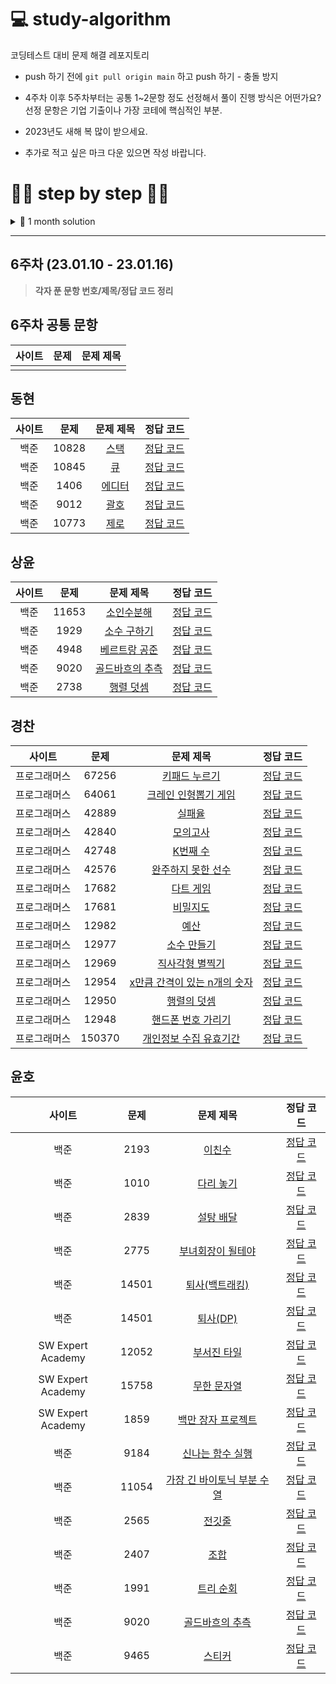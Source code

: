 # 💻 study-algorithm
코딩테스트 대비 문제 해결 레포지토리

+ push 하기 전에 `git pull origin main` 하고 push 하기 - 충돌 방지
+ 4주차 이후 5주차부터는 공통 1~2문항 정도 선정해서 풀이 진행 방식은 어떤가요? 선정 문항은 기업 기출이나 가장 코테에 핵심적인 부분.
+ 2023년도 새해 복 많이 받으세요.

+ 추가로 적고 싶은 마크 다운 있으면 작성 바랍니다.


# 🏃‍♂️ step by step 👨‍💻
<details>
<summary>📝 1 month solution </summary>

## 1주차 (22.12.06 - 22.12.12)
<details>
<summary>📝 1주차 푼 문항 번호/제목/정답 코드 정리 📝</summary>

## 동현
| 사이트 | 문제 | 문제 제목 | 정답 코드 |
| :--: | :--: | :--: | :--: |
| 백준 | 2309 | [일곱 난쟁이](https://www.acmicpc.net/problem/2309) | [정답 코드](https://github.com/DevSSFW/study-algorithm/blob/main/donghyun/src/baekjoon/basic/brute_force/%EC%9D%BC%EA%B3%B1_%EB%82%9C%EC%9F%81%EC%9D%B4.java) |
| 백준 | 3085 | [사탕 게임](https://www.acmicpc.net/problem/3085) | [정답 코드](https://github.com/DevSSFW/study-algorithm/blob/main/donghyun/src/baekjoon/basic/brute_force/%EC%82%AC%ED%83%95_%EA%B2%8C%EC%9E%84.java) |
| 백준 | 3460 | [이진수](https://www.acmicpc.net/problem/3460) | [정답 코드](https://github.com/DevSSFW/study-algorithm/blob/main/donghyun/src/baekjoon/basic/mathematics/%EC%9D%B4%EC%A7%84%EC%88%98.java) |
| 백준 | 10872 | [팩토리얼](https://www.acmicpc.net/problem/10872) | [정답 코드](https://github.com/DevSSFW/study-algorithm/blob/main/donghyun/src/baekjoon/basic/mathematics/%ED%8C%A9%ED%86%A0%EB%A6%AC%EC%96%BC.java) |
| 백준 | 2693 | [N번째 큰 수](https://www.acmicpc.net/problem/2693) | [정답 코드](https://github.com/DevSSFW/study-algorithm/blob/main/donghyun/src/baekjoon/basic/mathematics/N%EB%B2%88%EC%A7%B8_%ED%81%B0%EC%88%98.java) |

## 상윤
| 사이트 | 문제 | 문제 제목 | 정답 코드 |
| :--: | :--: | :--: | :--: |
| 백준 | 3052 | [나머지](https://www.acmicpc.net/problem/3052) | [정답 코드](https://github.com/DevSSFW/study-algorithm/blob/main/sangyoon/src/Baekjoon/B_3052.java) |
| 백준 | 1546 | [평균](https://www.acmicpc.net/problem/1546) | [정답 코드](https://github.com/DevSSFW/study-algorithm/blob/main/sangyoon/src/Baekjoon/B_1546.java) |
| 백준 | 8958 | [OX퀴즈](https://www.acmicpc.net/problem/8958) | [정답 코드](https://github.com/DevSSFW/study-algorithm/blob/main/sangyoon/src/Baekjoon/B_8958.java) |
| SWEA | 2071 | [평균값 구하기](https://swexpertacademy.com/main/code/problem/problemDetail.do?problemLevel=1&contestProbId=AV5QRnJqA5cDFAUq&categoryId=AV5QRnJqA5cDFAUq&categoryType=CODE&problemTitle=&orderBy=PASS_RATE&selectCodeLang=ALL&select-1=1&pageSize=30&pageIndex=1) | [정답 코드](https://github.com/DevSSFW/study-algorithm/blob/main/sangyoon/src/SWEA/S_2071.java) |
| 백준 | 4344 | [평균은 넘겠지](https://www.acmicpc.net/problem/4344) | [정답 코드](https://github.com/DevSSFW/study-algorithm/blob/main/sangyoon/src/Baekjoon/B_4344.java) |
| 백준 | 15596 | [정수 N개의 합](https://www.acmicpc.net/problem/15596) | [정답 코드](https://github.com/DevSSFW/study-algorithm/blob/main/sangyoon/src/Baekjoon/B_15596.java) |
| 백준 | 1065 | [한수](https://www.acmicpc.net/problem/1065) | [정답 코드](https://github.com/DevSSFW/study-algorithm/blob/main/sangyoon/src/Baekjoon/B_1065.java) |

## 경찬
| 사이트 | 문제 | 문제 제목 | 정답 코드 |
| :--: | :--: | :--: | :--: |
| 프로그래머스 | 140108 | [문자열 나누기](https://school.programmers.co.kr/learn/courses/30/lessons/140108) | [정답 코드](https://github.com/DevSSFW/study-algorithm/blob/main/gyungchan/src/programmers/%EB%AC%B8%EC%9E%90%EC%97%B4_%EB%82%98%EB%88%84%EA%B8%B0.java) |
| 프로그래머스 | 138477 | [명예의 전당(1)](https://school.programmers.co.kr/learn/courses/30/lessons/138477) | [정답 코드](https://github.com/DevSSFW/study-algorithm/blob/main/gyungchan/src/programmers/%EB%AA%85%EC%98%88%EC%9D%98_%EC%A0%84%EB%8B%B9.java) |
| 프로그래머스 | 140108 | [가장 가까운 같은 글자](https://school.programmers.co.kr/learn/courses/30/lessons/142086) | [정답 코드](https://github.com/DevSSFW/study-algorithm/blob/main/gyungchan/src/programmers/%EA%B0%80%EC%9E%A5_%EA%B0%80%EA%B9%8C%EC%9A%B4_%EA%B0%99%EC%9D%80_%EA%B8%80%EC%9E%90.java) |
| 프로그래머스 | 138477 | [과일 장수](https://school.programmers.co.kr/learn/courses/30/lessons/135808) | [정답 코드](https://github.com/DevSSFW/study-algorithm/blob/main/gyungchan/src/programmers/%EA%B3%BC%EC%9D%BC_%EC%9E%A5%EC%88%98.java) |
| 프로그래머스 | 140108 | [푸드 파이트 대회](https://school.programmers.co.kr/learn/courses/30/lessons/134240) | [정답 코드](https://github.com/DevSSFW/study-algorithm/blob/main/gyungchan/src/programmers/%ED%91%B8%EB%93%9C_%ED%8C%8C%EC%9D%B4%ED%8A%B8_%EB%8C%80%ED%9A%8C.java) |

## 윤호
| 사이트 | 문제 | 문제 제목 | 정답 코드 |
| :--: | :--: | :--: | :--: |
| 백준 | 10773 | [제로](https://www.acmicpc.net/problem/10773) | [정답 코드](https://github.com/DevSSFW/study-algorithm/blob/main/yunho/C%23/%EC%8A%A4%ED%83%9D/B10773.cs) |
| 백준 | 11729 | [하노이 탑 이동 순서](https://www.acmicpc.net/problem/11729) | [정답 코드](https://github.com/DevSSFW/study-algorithm/blob/main/yunho/C%23/%EC%9E%AC%EA%B7%80/B11729.cs) |
| 백준 | 24479 | [알고리즘 수업 - 깊이 우선 탐색 1](https://www.acmicpc.net/problem/24479) | [정답 코드](https://github.com/DevSSFW/study-algorithm/blob/main/yunho/C%23/BFS%2C%20DFS/B24479.cs) |
| 백준 | 24444 | [알고리즘 수업 - 너비 우선 탐색 1](https://www.acmicpc.net/problem/24444) | [정답 코드](https://github.com/DevSSFW/study-algorithm/blob/main/yunho/C%23/BFS%2C%20DFS/B24444.cs) |
| 백준 | 1697 | [숨바꼭질](https://www.acmicpc.net/problem/1697) | [정답 코드](https://github.com/DevSSFW/study-algorithm/blob/main/yunho/C%23/BFS%2C%20DFS/B1697.cs) |
| 백준 | 7569 | [토마토](https://www.acmicpc.net/problem/7569) | [정답 코드](https://github.com/DevSSFW/study-algorithm/blob/main/yunho/C%23/BFS%2C%20DFS/B7569.cs) |
| 백준 | 15651 | [N과 M (3)](https://www.acmicpc.net/problem/15651) | [정답 코드](https://github.com/DevSSFW/study-algorithm/blob/main/yunho/C%23/%EB%B0%B1%ED%8A%B8%EB%9E%98%ED%82%B9/B15651.cs) |
| 백준 | 15650 | [N과 M (2)](https://www.acmicpc.net/problem/15650) | [정답 코드](https://github.com/DevSSFW/study-algorithm/blob/main/yunho/C%23/%EB%B0%B1%ED%8A%B8%EB%9E%98%ED%82%B9/B15650.cs) |
| 백준 | 15652 | [N과 M (4)](https://www.acmicpc.net/problem/15652) | [정답 코드](https://github.com/DevSSFW/study-algorithm/blob/main/yunho/C%23/%EB%B0%B1%ED%8A%B8%EB%9E%98%ED%82%B9/B15652.cs) |
</details>

## 2주차 (22.12.13 - 22.12.19)
<details>
<summary>📝 2주차 푼 문항 번호/제목/정답 코드 정리 📝</summary>

## 동현
| 사이트 | 문제 | 문제 제목 | 정답 코드 |
| :--: | :--: | :--: | :--: |
| 백준 | 4344 | [평균은 넘겠지](https://www.acmicpc.net/problem/4344) | [정답 코드](https://github.com/DevSSFW/study-algorithm/blob/main/donghyun/src/baekjoon/basic/mathematics/%ED%8F%89%EA%B7%A0%EC%9D%80_%EB%84%98%EA%B2%A0%EC%A7%80.java) |
| 백준 | 10871 | [X보다 작은 수](https://www.acmicpc.net/problem/10871) | [정답 코드](https://github.com/DevSSFW/study-algorithm/blob/main/donghyun/src/baekjoon/basic/mathematics/X%EB%B3%B4%EB%8B%A4_%EC%9E%91%EC%9D%80_%EC%88%98.java) |
| 백준 | 2562 | [최댓값](https://www.acmicpc.net/problem/2562) | [정답 코드](https://github.com/DevSSFW/study-algorithm/blob/main/donghyun/src/baekjoon/basic/mathematics/%EC%B5%9C%EB%8C%93%EA%B0%92.java) |
| 백준 | 2587 | [대표값2](https://www.acmicpc.net/problem/2587) | [정답 코드](https://github.com/DevSSFW/study-algorithm/blob/main/donghyun/src/baekjoon/basic/mathematics/%EB%8C%80%ED%91%9C%EA%B0%922.java) |
| 백준 | 1267 | [핸드폰 요금](https://www.acmicpc.net/problem/1267) | [정답 코드](https://github.com/DevSSFW/study-algorithm/blob/main/donghyun/src/baekjoon/basic/mathematics/%ED%95%B8%EB%93%9C%ED%8F%B0_%EC%9A%94%EA%B8%88.java) |

## 상윤
| 사이트 | 문제 | 문제 제목 | 정답 코드 |
| :--: | :--: | :--: | :--: |
| 백준 | 11654 | [아스키 코드](https://www.acmicpc.net/problem/11654) | [정답 코드](https://github.com/DevSSFW/study-algorithm/blob/main/sangyoon/src/Baekjoon/B_11654.java) |
| 백준 | 11720 | [숫자의 합](https://www.acmicpc.net/problem/11720) | [정답 코드](https://github.com/DevSSFW/study-algorithm/blob/main/sangyoon/src/Baekjoon/B_11720.java) |
| 백준 | 10809 | [알파벳 찾기](https://www.acmicpc.net/problem/10809) | [정답 코드](https://github.com/DevSSFW/study-algorithm/blob/main/sangyoon/src/Baekjoon/B_10809.java) |
| 백준 | 2675 | [문자열 반복](https://www.acmicpc.net/problem/2675) | [정답 코드](https://github.com/DevSSFW/study-algorithm/blob/main/sangyoon/src/Baekjoon/B_2675.java) |
| 백준 | 1157 | [단어 공부](https://www.acmicpc.net/problem/1157) | [정답 코드](https://github.com/DevSSFW/study-algorithm/blob/main/sangyoon/src/Baekjoon/B_1157.java) |

## 경찬
| 사이트 | 문제 | 문제 제목 | 정답 코드 |
| :--: | :--: | :--: | :--: |
| 프로그래머스 | 133502 | [햄버거 만들기](https://school.programmers.co.kr/learn/courses/30/lessons/133502) | [정답 코드](https://github.com/DevSSFW/study-algorithm/blob/main/gyungchan/src/programmers/%ED%96%84%EB%B2%84%EA%B1%B0_%EB%A7%8C%EB%93%A4%EA%B8%B0.java) |
| 프로그래머스 | 133499 | [옹알이(2)](https://school.programmers.co.kr/learn/courses/30/lessons/133499) | [정답 코드](https://github.com/DevSSFW/study-algorithm/blob/main/gyungchan/src/programmers/%EC%98%B9%EC%95%8C%EC%9D%B4.java) |
| 프로그래머스 | 132267 | [콜라 문제](https://school.programmers.co.kr/learn/courses/30/lessons/132267) | [정답 코드](https://github.com/DevSSFW/study-algorithm/blob/main/gyungchan/src/programmers/%EC%BD%9C%EB%9D%BC_%EB%AC%B8%EC%A0%9C.java) |
| 프로그래머스 | 131705 | [삼총사](https://school.programmers.co.kr/learn/courses/30/lessons/131705) | [정답 코드](https://github.com/DevSSFW/study-algorithm/blob/main/gyungchan/src/programmers/%EC%82%BC%EC%B4%9D%EC%82%AC.java) |
| 프로그래머스 | 131128 | [숫자 짝꿍](https://school.programmers.co.kr/learn/courses/30/lessons/131128) | [정답 코드](https://github.com/DevSSFW/study-algorithm/blob/main/gyungchan/src/programmers/%EC%88%AB%EC%9E%90_%EC%A7%9D%EA%BF%8D.java) |

## 윤호
| 사이트 | 문제 | 문제 제목 | 정답 코드 |
| :--: | :--: | :--: | :--: |
| 백준 | 9663 | [N-Queen](https://www.acmicpc.net/problem/9663) | [정답 코드](https://github.com/DevSSFW/study-algorithm/blob/main/yunho/C%23/%EB%B0%B1%ED%8A%B8%EB%9E%98%ED%82%B9/B9663.cs) |
| 백준 | 1504 | [특정한 최단 경로](https://www.acmicpc.net/problem/1504) | [정답 코드](https://github.com/DevSSFW/study-algorithm/blob/main/yunho/Java/%EC%B5%9C%EB%8B%A8%20%EA%B2%BD%EB%A1%9C/B1504Again.java) |
| 백준 | 2741 | [N 찍기](https://www.acmicpc.net/problem/2741) | [정답 코드](https://github.com/DevSSFW/study-algorithm/blob/main/yunho/C%23/%EB%B9%A0%EB%A5%B8%20%EC%9E%85%EC%B6%9C%EB%A0%A5/B2741.cs) |
| 백준 | 1520 | [내리막 길](https://www.acmicpc.net/problem/1520) | [정답 코드](https://github.com/DevSSFW/study-algorithm/blob/main/yunho/C%23/DP/B1520.cs) |
| 백준 | 12865 | [평범한 배낭](https://www.acmicpc.net/problem/12865) | [정답 코드](https://github.com/DevSSFW/study-algorithm/blob/main/yunho/C%23/DP/%EB%B0%B0%EB%82%AD%20%EB%AC%B8%EC%A0%9C(%EB%83%85%EC%83%89)/B12865.cs) |
</details>

## 3주차 (22.12.20 - 22.12.26)
<details>
<summary>📝 3주차 푼 문항 번호/제목/정답 코드 정리 📝</summary>

## 동현
| 사이트 | 문제 | 문제 제목 | 정답 코드 |
| :--: | :--: | :--: | :--: |
| 백준 | 2577 | [숫자의 개수](https://www.acmicpc.net/problem/2577) | [정답 코드](https://github.com/DevSSFW/study-algorithm/blob/main/donghyun/src/baekjoon/basic/array/%EC%88%AB%EC%9E%90%EC%9D%98_%EA%B0%9C%EC%88%98.java) |
| 백준 | 1475 | [방 번호](https://www.acmicpc.net/problem/1475) | [정답코드](https://github.com/DevSSFW/study-algorithm/blob/main/donghyun/src/baekjoon/basic/array/%EB%B0%A9_%EB%B2%88%ED%98%B8.java) |
| 백준 | 15596 | [정수 N개의 합](https://www.acmicpc.net/problem/15596) | [정답코드](https://github.com/DevSSFW/study-algorithm/blob/main/donghyun/src/baekjoon/basic/mathematics/%EC%A0%95%EC%88%98_N%EA%B0%9C%EC%9D%98_%ED%95%A9.java) |
| 백준 | 10818 | [최소, 최대](https://www.acmicpc.net/problem/10818) | [정답코드](https://github.com/DevSSFW/study-algorithm/blob/main/donghyun/src/baekjoon/basic/mathematics/%EC%B5%9C%EC%86%8C_%EC%B5%9C%EB%8C%80.java) |
| 백준 | 4673 | [셀프 넘버](https://www.acmicpc.net/problem/4673) | [정답코드](https://github.com/DevSSFW/study-algorithm/blob/main/donghyun/src/baekjoon/basic/array/%EC%85%80%ED%94%84_%EB%84%98%EB%B2%84.java) |
| | | []() | []() |

## 상윤
| 사이트 | 문제 | 문제 제목 | 정답 코드 |
| :--: | :--: | :--: | :--: |
| 백준 | 1152 | [단어의 개수](https://www.acmicpc.net/problem/1152) | [정답 코드](https://github.com/DevSSFW/study-algorithm/blob/main/sangyoon/src/Baekjoon/B_1152.java) |
| 백준 | 2908 | [상수](https://www.acmicpc.net/problem/2908) | [정답 코드](https://github.com/DevSSFW/study-algorithm/blob/main/sangyoon/src/Baekjoon/B_2908.java) |
| 백준 | 5622 | [다이얼](https://www.acmicpc.net/problem/5622) | [정답 코드](https://github.com/DevSSFW/study-algorithm/blob/main/sangyoon/src/Baekjoon/B_5622.java) |
| 백준 | 2941 | [크로아티아 알파벳](https://www.acmicpc.net/problem/2941) | [정답 코드](https://github.com/DevSSFW/study-algorithm/blob/main/sangyoon/src/Baekjoon/B_2941.java) |
| 백준 | 1316 | [그룹 단어 체커](https://www.acmicpc.net/problem/1316) | [정답 코드](https://github.com/DevSSFW/study-algorithm/blob/main/sangyoon/src/Baekjoon/B_1316.java) |
| | | []() | []() |

## 경찬
| 사이트 | 문제 | 문제 제목 | 정답 코드 |
| :--: | :--: | :--: | :--: |
| 프로그래머스 | 118666 | [성격 유형 검사하기](https://school.programmers.co.kr/learn/courses/30/lessons/118666) | [정답 코드](https://github.com/DevSSFW/study-algorithm/blob/main/gyungchan/src/programmers/%EC%84%B1%EA%B2%A9_%EC%9C%A0%ED%98%95_%EA%B2%80%EC%82%AC%ED%95%98%EA%B8%B0.java) |
| 프로그래머스 | 92334 | [신고 결과 받기](https://school.programmers.co.kr/learn/courses/30/lessons/92334) | [정답 코드](https://github.com/DevSSFW/study-algorithm/blob/main/gyungchan/src/programmers/%EC%8B%A0%EA%B3%A0_%EA%B2%B0%EA%B3%BC_%EB%B0%9B%EA%B8%B0.java) |
| 프로그래머스 | 87389 | [나머지가 1이 되는 수 찾기](https://school.programmers.co.kr/learn/courses/30/lessons/87389) | [정답 코드](https://github.com/DevSSFW/study-algorithm/blob/main/gyungchan/src/programmers/%EB%82%98%EB%A8%B8%EC%A7%80%EA%B0%80_1%EC%9D%B4_%EB%90%98%EB%8A%94_%EC%88%98_%EC%B0%BE%EA%B8%B0.java) |
| 프로그래머스 | 136798 | [기사단원의 무기](https://school.programmers.co.kr/learn/courses/30/lessons/136798) | [정답 코드](https://github.com/DevSSFW/study-algorithm/blob/main/gyungchan/src/programmers/%EA%B8%B0%EC%82%AC%EB%8B%A8%EC%9B%90%EC%9D%98_%EB%AC%B8%EC%A0%9C.java) |
| 프로그래머스 | 86491 | [최소직사각형](https://school.programmers.co.kr/learn/courses/30/lessons/86491) | [정답 코드](https://github.com/DevSSFW/study-algorithm/blob/main/gyungchan/src/programmers/%EC%B5%9C%EC%86%8C%EC%A7%81%EC%82%AC%EA%B0%81%ED%98%95.java) |
| | | []() | []() |

## 윤호
| 사이트 | 문제 | 문제 제목 | 정답 코드 |
| :--: | :--: | :--: | :--: |
| 백준 | 9084 | [동전](https://www.acmicpc.net/problem/9084) | [정답 코드](https://github.com/DevSSFW/study-algorithm/blob/main/yunho/C%23/DP/%EB%B0%B0%EB%82%AD%20%EB%AC%B8%EC%A0%9C(%EB%83%85%EC%83%89)/B9084.cs) |
| 백준 | 2629 | [양팔저울](https://www.acmicpc.net/problem/2629) | [정답 코드](https://github.com/DevSSFW/study-algorithm/blob/main/yunho/C%23/DP/%EB%B0%B0%EB%82%AD%20%EB%AC%B8%EC%A0%9C(%EB%83%85%EC%83%89)/B2629.cs) |
| 백준 | 17626 | [Four Squares](https://www.acmicpc.net/problem/17626) | [정답 코드](https://github.com/DevSSFW/study-algorithm/blob/main/yunho/C%23/DP/B17626.cs) |
| 백준 | 1535 | [안녕](https://www.acmicpc.net/problem/1535) | [정답 코드](https://github.com/DevSSFW/study-algorithm/blob/main/yunho/C%23/DP/%EB%B0%B0%EB%82%AD%20%EB%AC%B8%EC%A0%9C(%EB%83%85%EC%83%89)/B1535.cs) |
| 백준 | 14728 | [벼락치기](https://www.acmicpc.net/problem/14728) | [정답 코드](https://github.com/DevSSFW/study-algorithm/blob/main/yunho/C%23/DP/%EB%B0%B0%EB%82%AD%20%EB%AC%B8%EC%A0%9C(%EB%83%85%EC%83%89)/B14728.cs) |
| 백준 | 1106 | [호텔](https://www.acmicpc.net/problem/1106) | [정답 코드](https://github.com/DevSSFW/study-algorithm/blob/main/yunho/C%23/DP/%EB%B0%B0%EB%82%AD%20%EB%AC%B8%EC%A0%9C(%EB%83%85%EC%83%89)/B1106.cs) |
| 백준 | 2662 | [기업투자](https://www.acmicpc.net/problem/2662) | [정답 코드](https://github.com/DevSSFW/study-algorithm/blob/main/yunho/C%23/DP/%EB%B0%B0%EB%82%AD%20%EB%AC%B8%EC%A0%9C(%EB%83%85%EC%83%89)/B2662.cs) |
| | | []() | []() |
</details>

## 4주차 (22.12.27 - 23.01.02)
<details>
<summary>📝 4주차 푼 문항 번호/제목/정답 코드 정리 📝</summary>

## 동현
| 사이트 | 문제 | 문제 제목 | 정답 코드 |
| :--: | :--: | :--: | :--: |
| 백준 | 10808 | [알파벳 개수](https://www.acmicpc.net/problem/10808) | [정답 코드](https://github.com/DevSSFW/study-algorithm/blob/main/donghyun/src/baekjoon/basic/array/%EC%95%8C%ED%8C%8C%EB%B2%B3_%EA%B0%9C%EC%88%98.java) |
| 백준 | 10809 | [알파벳 찾기](https://www.acmicpc.net/problem/10809) | [정답 코드](https://github.com/DevSSFW/study-algorithm/blob/main/donghyun/src/baekjoon/basic/array/%EC%95%8C%ED%8C%8C%EB%B2%B3_%EC%B0%BE%EA%B8%B0.java) |
| 백준 | 2750 | [수 정렬하기](https://www.acmicpc.net/problem/2750) | [정답 코드](https://github.com/DevSSFW/study-algorithm/blob/main/donghyun/src/baekjoon/basic/sort/%EC%88%98_%EC%A0%95%EB%A0%AC%ED%95%98%EA%B8%B0.java) |
| 백준 | 2751 | [수 정렬하기2](https://www.acmicpc.net/problem/2751) | [정답 코드](https://github.com/DevSSFW/study-algorithm/blob/main/donghyun/src/baekjoon/basic/sort/%EC%88%98_%EC%A0%95%EB%A0%AC%ED%95%98%EA%B8%B02.java) |
| 백준 | 5598 | [카이사르 암호](https://www.acmicpc.net/problem/5598) | [정답 코드](https://github.com/DevSSFW/study-algorithm/blob/main/donghyun/src/baekjoon/basic/array/%EC%B9%B4%EC%9D%B4%EC%82%AC%EB%A5%B4_%EC%95%94%ED%98%B8.java) |
| 백준 | 10815 | [숫자 카드](https://www.acmicpc.net/problem/10815) | [정답 코드](https://github.com/DevSSFW/study-algorithm/blob/main/donghyun/src/baekjoon/basic/mathematics/%EC%88%AB%EC%9E%90_%EC%B9%B4%EB%93%9C.java) |

## 상윤
| 사이트 | 문제 | 문제 제목 | 정답 코드 |
| :--: | :--: | :--: | :--: |
| 백준 | 1712 | [손익분기점](https://www.acmicpc.net/problem/1712) | [정답 코드](https://github.com/DevSSFW/study-algorithm/blob/main/sangyoon/src/Baekjoon/B_1712.java) |
| 백준 | 2292 | [벌집](https://www.acmicpc.net/problem/2292) | [정답 코드](https://github.com/DevSSFW/study-algorithm/blob/main/sangyoon/src/Baekjoon/B_2292.java) |
| 백준 | 1193 | [분수찾기](https://www.acmicpc.net/problem/1193) | [정답 코드](https://github.com/DevSSFW/study-algorithm/blob/main/sangyoon/src/Baekjoon/B_1193.java) |
| 백준 | 2869 | [달팽이는 올라가고 싶다](https://www.acmicpc.net/problem/2869) | [정답 코드](https://github.com/DevSSFW/study-algorithm/blob/main/sangyoon/src/Baekjoon/B_2869.java) |
| 백준 | 10250 | [ACM 호텔](https://www.acmicpc.net/problem/10250) | [정답 코드](https://github.com/DevSSFW/study-algorithm/blob/main/sangyoon/src/Baekjoon/B_10250.java) |

## 경찬
| 사이트 | 문제 | 문제 제목 | 정답 코드 |
| :--: | :--: | :--: | :--: |
| 프로그래머스 | 86051 | [없는 숫자 더하기](https://school.programmers.co.kr/learn/courses/30/lessons/86051) | [정답 코드](https://github.com/DevSSFW/study-algorithm/blob/main/gyungchan/src/programmers/%EC%97%86%EB%8A%94_%EC%88%AB%EC%9E%90_%EB%8D%94%ED%95%98%EA%B8%B0.java) |
| 프로그래머스 | 82612 | [부족한 금액 계산하기](https://school.programmers.co.kr/learn/courses/30/lessons/82612) | [정답 코드](https://github.com/DevSSFW/study-algorithm/blob/main/gyungchan/src/programmers/%EB%B6%80%EC%A1%B1%ED%95%9C_%EA%B8%88%EC%95%A1_%EA%B3%84%EC%82%B0%ED%95%98%EA%B8%B0.java) |
| 프로그래머스 | 81301 | [숫자 문자열과 영단어](https://school.programmers.co.kr/learn/courses/30/lessons/81301) | [정답 코드](https://github.com/DevSSFW/study-algorithm/blob/main/gyungchan/src/programmers/%EC%88%AB%EC%9E%90_%EB%AC%B8%EC%9E%90%EC%97%B4%EA%B3%BC_%EC%98%81%EB%8B%A8%EC%96%B4.java) |
| 프로그래머스 | 77884 | [약수의 개수와 덧셈](https://school.programmers.co.kr/learn/courses/30/lessons/77884) | [정답 코드](https://github.com/DevSSFW/study-algorithm/blob/main/gyungchan/src/programmers/%EC%95%BD%EC%88%98%EC%9D%98_%EA%B0%9C%EC%88%98%EC%99%80_%EB%8D%A7%EC%85%88.java) |
| 프로그래머스 | 147355 | [크기가 작은 부분 문자열](https://school.programmers.co.kr/learn/courses/30/lessons/147355) | [정답 코드](https://github.com/DevSSFW/study-algorithm/blob/main/gyungchan/src/programmers/%ED%81%AC%EA%B8%B0%EA%B0%80_%EC%9E%91%EC%9D%80_%EB%B6%80%EB%B6%84%EB%AC%B8%EC%9E%90%EC%97%B4.java) |

## 윤호
| 사이트 | 문제 | 문제 제목 | 정답 코드 |
| :--: | :--: | :--: | :--: |
| 백준 | 4781 | [사탕가게](https://www.acmicpc.net/problem/4781) | [정답 코드](https://github.com/DevSSFW/study-algorithm/blob/main/yunho/Java/DP/%EB%B0%B0%EB%82%AD%20%EB%AC%B8%EC%A0%9C(%EB%83%85%EC%83%89)/B4781.java) |
| 백준 | 9084 | [동전](https://www.acmicpc.net/problem/9084) | [정답 코드](https://github.com/DevSSFW/study-algorithm/blob/main/yunho/Java/DP/%EB%B0%B0%EB%82%AD%20%EB%AC%B8%EC%A0%9C(%EB%83%85%EC%83%89)/B9084.java) |
| 백준 | 1106 | [호텔](https://www.acmicpc.net/problem/1106) | [정답 코드](https://github.com/DevSSFW/study-algorithm/blob/main/yunho/Java/DP/%EB%B0%B0%EB%82%AD%20%EB%AC%B8%EC%A0%9C(%EB%83%85%EC%83%89)/B1106.java) |
| 백준 | 14728 | [벼락치기](https://www.acmicpc.net/problem/14728) | [정답 코드](https://github.com/DevSSFW/study-algorithm/blob/main/yunho/Java/DP/%EB%B0%B0%EB%82%AD%20%EB%AC%B8%EC%A0%9C(%EB%83%85%EC%83%89)/B14728.java) |
| 백준 | 1535 | [안녕](https://www.acmicpc.net/problem/1535) | [정답 코드](https://github.com/DevSSFW/study-algorithm/blob/main/yunho/Java/DP/%EB%B0%B0%EB%82%AD%20%EB%AC%B8%EC%A0%9C(%EB%83%85%EC%83%89)/B1535.java) |
| 백준 | 2629 | [양팔저울](https://www.acmicpc.net/problem/2629) | [정답 코드](https://github.com/DevSSFW/study-algorithm/blob/main/yunho/Java/DP/%EB%B0%B0%EB%82%AD%20%EB%AC%B8%EC%A0%9C(%EB%83%85%EC%83%89)/B2629.java) |
| 백준 | 3067 | [Coins](https://www.acmicpc.net/problem/3067) | [정답 코드](https://github.com/DevSSFW/study-algorithm/blob/main/yunho/Java/DP/%EB%B0%B0%EB%82%AD%20%EB%AC%B8%EC%A0%9C(%EB%83%85%EC%83%89)/B3067.java) |
| 백준 | 1343 | [폴리오미노](https://www.acmicpc.net/problem/1343) | [정답 코드](https://github.com/DevSSFW/study-algorithm/blob/main/yunho/Java/Greedy/B1343.java) |
</details>

## 5주차 (23.01.03 - 23.01.09)
<details>
<summary>📝 5주차 푼 문항 번호/제목/정답 코드 정리 📝</summary>

## 5주차 공통 문항 (예시)
| 사이트 | 문제 | 문제 제목 |
| :--: | :--: | :--: |
| 백준 | 1000 | [A+B](https://www.acmicpc.net/problem/1000) |

+ 이런식으로 공통 문항 하나 정하고 각자 공통 문항 포함해서 주차별로 푸는 건 어떨까요?

## 동현
| 사이트 | 문제 | 문제 제목 | 정답 코드 |
| :--: | :--: | :--: | :--: |
| 백준 | 11654 | [아스키 코드](https://www.acmicpc.net/problem/11654) | [정답 코드](https://github.com/DevSSFW/study-algorithm/blob/main/donghyun/src/baekjoon/basic/string/%EC%95%84%EC%8A%A4%ED%82%A4_%EC%BD%94%EB%93%9C.java) |
| 백준 | 11720 | [숫자의 합](https://www.acmicpc.net/problem/11720) | [정답 코드](https://github.com/DevSSFW/study-algorithm/blob/main/donghyun/src/baekjoon/basic/string/%EC%88%AB%EC%9E%90%EC%9D%98_%ED%95%A9.java) |
| 백준 | 2675 | [문자열 반복](https://www.acmicpc.net/problem/2675) | [정답 코드](https://github.com/DevSSFW/study-algorithm/blob/main/donghyun/src/baekjoon/basic/string/%EB%AC%B8%EC%9E%90%EC%97%B4_%EB%B0%98%EB%B3%B5.java) |


## 상윤
| 사이트 | 문제 | 문제 제목 | 정답 코드 |
| :--: | :--: | :--: | :--: |
| 백준 | 2275 | [부녀회장이 될테야](https://www.acmicpc.net/problem/2275) | [정답 코드](https://github.com/DevSSFW/study-algorithm/blob/main/sangyoon/src/Baekjoon/B_2275.java) |
| 백준 | 2839 | [설탕 배달](https://www.acmicpc.net/problem/2839) | [정답 코드](https://github.com/DevSSFW/study-algorithm/blob/main/sangyoon/src/Baekjoon/B_2839.java) |
| 백준 | 10757 | [큰수 A+B](https://www.acmicpc.net/problem/10757) | [정답 코드](https://github.com/DevSSFW/study-algorithm/blob/main/sangyoon/src/Baekjoon/B_10757.java) |
| 백준 | 1978 | [소수 찾기](https://www.acmicpc.net/problem/1978) | [정답 코드](https://github.com/DevSSFW/study-algorithm/blob/main/sangyoon/src/Baekjoon/B_1978.java) |
| 백준 | 2581 | [소수](https://www.acmicpc.net/problem/2581) | [정답 코드](https://github.com/DevSSFW/study-algorithm/blob/main/sangyoon/src/Baekjoon/B_2581.java) |

## 경찬
| 사이트 | 문제 | 문제 제목 | 정답 코드 |
| :--: | :--: | :--: | :--: |
| 프로그래머스 | 77484 | [로또의 최고 순위와 최저 순위](https://school.programmers.co.kr/learn/courses/30/lessons/77484) | [정답 코드](https://github.com/DevSSFW/study-algorithm/blob/main/gyungchan/src/programmers/%EB%A1%9C%EB%98%90%EC%9D%98_%EC%B5%9C%EA%B3%A0_%EC%88%9C%EC%9C%84%EC%99%80_%EC%B5%9C%EC%A0%80_%EC%88%9C%EC%9C%84.java) |
| 프로그래머스 | 76501 | [음양 더하기](https://school.programmers.co.kr/learn/courses/30/lessons/76501) | [정답 코드](https://github.com/DevSSFW/study-algorithm/blob/main/gyungchan/src/programmers/%EC%9D%8C%EC%96%91_%EB%8D%94%ED%95%98%EA%B8%B0.java) |
| 프로그래머스 | 72410 | [신규 아이디 추천](https://school.programmers.co.kr/learn/courses/30/lessons/72410) | [정답 코드](https://github.com/DevSSFW/study-algorithm/blob/main/gyungchan/src/programmers/%EC%8B%A0%EA%B7%9C_%EC%95%84%EC%9D%B4%EB%94%94_%EC%B6%94%EC%B2%9C.java) |
| 프로그래머스 | 70128 | [내적](https://school.programmers.co.kr/learn/courses/30/lessons/70128) | [정답 코드](https://github.com/DevSSFW/study-algorithm/blob/main/gyungchan/src/programmers/%EB%82%B4%EC%A0%81.java) |
| 프로그래머스 | 68935 | [3진법 뒤집기](https://school.programmers.co.kr/learn/courses/30/lessons/68935) | [정답 코드](https://github.com/DevSSFW/study-algorithm/blob/main/gyungchan/src/programmers/%EC%82%BC%EC%A7%84%EB%B2%95_%EB%92%A4%EC%A7%91%EA%B8%B0.java) |
| 프로그래머스 | 68644 | [두 개 뽑아서 더하기](https://school.programmers.co.kr/learn/courses/30/lessons/68644) | [정답 코드](https://github.com/DevSSFW/study-algorithm/blob/main/gyungchan/src/programmers/%EB%91%90%EA%B0%9C_%EB%BD%91%EC%95%84%EC%84%9C_%EB%8D%94%ED%95%98%EA%B8%B0.java) |

## 윤호
| 사이트 | 문제 | 문제 제목 | 정답 코드 |
| :--: | :--: | :--: | :--: |
| 백준 | 12920 | [평범한 배낭 2](https://www.acmicpc.net/problem/12920) | [정답 코드](https://github.com/DevSSFW/study-algorithm/blob/main/yunho/Java/DP/%EB%B0%B0%EB%82%AD%20%EB%AC%B8%EC%A0%9C(%EB%83%85%EC%83%89)/B12920.java) |
| 백준 | 17845 | [수강 과목](https://www.acmicpc.net/problem/17845) | [정답 코드](https://github.com/DevSSFW/study-algorithm/blob/main/yunho/Java/DP/%EB%B0%B0%EB%82%AD%20%EB%AC%B8%EC%A0%9C(%EB%83%85%EC%83%89)/B17845.java) |
| 백준 | 1932 | [정수 삼각형](https://www.acmicpc.net/problem/1932) | [정답 코드](https://github.com/DevSSFW/study-algorithm/blob/main/yunho/Java/DP/B1932.java) |
| 백준 | 1149 | [RGB거리](https://www.acmicpc.net/problem/1149) | [정답 코드](https://github.com/DevSSFW/study-algorithm/blob/main/yunho/Java/DP/B1149.java) |
| 백준 | 2748 | [피보나치 수 2](https://www.acmicpc.net/problem/2748) | [정답 코드](https://github.com/DevSSFW/study-algorithm/blob/main/yunho/Java/DP/B2748.java) |
| 백준 | 1912 | [연속합](https://www.acmicpc.net/problem/1912) | [정답 코드](https://github.com/DevSSFW/study-algorithm/blob/main/yunho/Java/DP/B1912.java) |
| 백준 | 10844 | [쉬운 계단 수(Top-Down)](https://www.acmicpc.net/problem/10844) | [정답 코드](https://github.com/DevSSFW/study-algorithm/blob/main/yunho/Java/DP/B10844_1.java) |
| 백준 | 10844 | [쉬운 계단 수(Bottom-Up)](https://www.acmicpc.net/problem/10844) | [정답 코드](https://github.com/DevSSFW/study-algorithm/blob/main/yunho/Java/DP/B10844_2.java) |
| 백준 | 15655 | [N과 M (6)](https://www.acmicpc.net/problem/15655) | [정답 코드](https://github.com/DevSSFW/study-algorithm/blob/main/yunho/Java/%EB%B0%B1%ED%8A%B8%EB%9E%98%ED%82%B9/B15655.java) |
  </details>

</details>

***

## 6주차 (23.01.10 - 23.01.16)
> **각자 푼 문항 번호/제목/정답 코드 정리**

## 6주차 공통 문항
| 사이트 | 문제 | 문제 제목 |
| :--: | :--: | :--: |
|  |  | []() |

## 동현
| 사이트 | 문제 | 문제 제목 | 정답 코드 |
| :--: | :--: | :--: | :--: |
| 백준 | 10828 | [스택](https://www.acmicpc.net/problem/10828) | [정답 코드](https://github.com/DevSSFW/study-algorithm/blob/main/donghyun/src/baekjoon/intermediate/%EC%8A%A4%ED%83%9D.java) |
| 백준 | 10845 | [큐](https://www.acmicpc.net/problem/10845) | [정답 코드](https://github.com/DevSSFW/study-algorithm/blob/main/donghyun/src/baekjoon/intermediate/%ED%81%90.java) |
| 백준 | 1406 | [에디터](https://www.acmicpc.net/problem/1406) | [정답 코드](https://github.com/DevSSFW/study-algorithm/blob/main/donghyun/src/baekjoon/intermediate/%EC%97%90%EB%94%94%ED%84%B0.java) |
| 백준 | 9012 | [괄호](https://www.acmicpc.net/problem/9012) | [정답 코드](https://github.com/DevSSFW/study-algorithm/blob/main/donghyun/src/baekjoon/intermediate/%EA%B4%84%ED%98%B8.java) |
| 백준 | 10773 | [제로](https://www.acmicpc.net/problem/10773) | [정답 코드](https://github.com/DevSSFW/study-algorithm/blob/main/donghyun/src/baekjoon/intermediate/%EC%A0%9C%EB%A1%9C.java) |

## 상윤
| 사이트 | 문제 | 문제 제목 | 정답 코드 |
| :--: | :--: | :--: | :--: |
| 백준 | 11653 | [소인수분해](https://www.acmicpc.net/problem/11653) | [정답 코드](https://github.com/DevSSFW/study-algorithm/blob/main/sangyoon/src/Baekjoon/B_11653.java) |
| 백준 | 1929 | [소수 구하기](https://www.acmicpc.net/problem/1929) | [정답 코드](https://github.com/DevSSFW/study-algorithm/blob/main/sangyoon/src/Baekjoon/B_1929.java) |
| 백준 | 4948 | [베르트랑 공준](https://www.acmicpc.net/problem/4948) | [정답 코드](https://github.com/DevSSFW/study-algorithm/blob/main/sangyoon/src/Baekjoon/B_4948.java) |
| 백준 | 9020 | [골드바흐의 추측](https://www.acmicpc.net/problem/9020) | [정답 코드](https://github.com/DevSSFW/study-algorithm/blob/main/sangyoon/src/Baekjoon/B_9020.java) |
| 백준 | 2738 | [행렬 덧셈](https://www.acmicpc.net/problem/2738) | [정답 코드](https://github.com/DevSSFW/study-algorithm/blob/main/sangyoon/src/Baekjoon/B_2738.java) |

## 경찬
| 사이트 | 문제 | 문제 제목 | 정답 코드 |
| :--: | :--: | :--: | :--: |
| 프로그래머스 | 67256 | [키패드 누르기](https://school.programmers.co.kr/learn/courses/30/lessons/67256) | [정답 코드](https://github.com/DevSSFW/study-algorithm/blob/main/gyungchan/src/programmers/%ED%82%A4%ED%8C%A8%EB%93%9C_%EB%88%84%EB%A5%B4%EA%B8%B0.java) |
| 프로그래머스 | 64061 | [크레인 인형뽑기 게임](https://school.programmers.co.kr/learn/courses/30/lessons/64061) | [정답 코드](https://github.com/DevSSFW/study-algorithm/blob/main/gyungchan/src/programmers/%ED%81%AC%EB%A0%88%EC%9D%B8_%EC%9D%B8%ED%98%95%EB%BD%91%EA%B8%B0_%EA%B2%8C%EC%9E%84.java) |
| 프로그래머스 | 42889 | [실패율](https://school.programmers.co.kr/learn/courses/30/lessons/42889) | [정답 코드](https://github.com/DevSSFW/study-algorithm/blob/main/gyungchan/src/programmers/%EC%8B%A4%ED%8C%A8%EC%9C%A8.java) |
| 프로그래머스 | 42840 | [모의고사](https://school.programmers.co.kr/learn/courses/30/lessons/42840) | [정답 코드](https://github.com/DevSSFW/study-algorithm/blob/main/gyungchan/src/programmers/%EB%AA%A8%EC%9D%98%EA%B3%A0%EC%82%AC.java) |
| 프로그래머스 | 42748 | [K번째 수](https://school.programmers.co.kr/learn/courses/30/lessons/42748) | [정답 코드](https://github.com/DevSSFW/study-algorithm/blob/main/gyungchan/src/programmers/K%EB%B2%88%EC%A7%B8%EC%88%98.java) |
| 프로그래머스 | 42576 | [완주하지 못한 선수](https://school.programmers.co.kr/learn/courses/30/lessons/42576) | [정답 코드](https://github.com/DevSSFW/study-algorithm/blob/main/gyungchan/src/programmers/%EC%99%84%EC%A3%BC%ED%95%98%EC%A7%80_%EB%AA%BB%ED%95%9C_%EC%84%A0%EC%88%98.java) |
| 프로그래머스 | 17682 | [다트 게임](https://school.programmers.co.kr/learn/courses/30/lessons/17682) | [정답 코드](https://github.com/DevSSFW/study-algorithm/blob/main/gyungchan/src/programmers/%EB%8B%A4%ED%8A%B8%EA%B2%8C%EC%9E%84.java) |
| 프로그래머스 | 17681 | [비밀지도](https://school.programmers.co.kr/learn/courses/30/lessons/17681) | [정답 코드](https://github.com/DevSSFW/study-algorithm/blob/main/gyungchan/src/programmers/%EB%B9%84%EB%B0%80%EC%A7%80%EB%8F%84.java) |
| 프로그래머스 | 12982 | [예산](https://school.programmers.co.kr/learn/courses/30/lessons/12982) | [정답 코드](https://github.com/DevSSFW/study-algorithm/blob/main/gyungchan/src/programmers/%EC%98%88%EC%82%B0.java) |
| 프로그래머스 | 12977 | [소수 만들기](https://school.programmers.co.kr/learn/courses/30/lessons/12977) | [정답 코드](https://github.com/DevSSFW/study-algorithm/blob/main/gyungchan/src/programmers/%EC%86%8C%EC%88%98_%EB%A7%8C%EB%93%A4%EA%B8%B0.java) |
| 프로그래머스 | 12969 | [직사각형 별찍기](https://school.programmers.co.kr/learn/courses/30/lessons/12969) | [정답 코드](https://github.com/DevSSFW/study-algorithm/blob/main/gyungchan/src/programmers/%EC%A7%81%EC%82%AC%EA%B0%81%ED%98%95_%EB%B3%84%EC%B0%8D%EA%B8%B0.java) |
| 프로그래머스 | 12954 | [x만큼 간격이 있는 n개의 숫자](https://school.programmers.co.kr/learn/courses/30/lessons/12954) | [정답 코드](https://github.com/DevSSFW/study-algorithm/blob/main/gyungchan/src/programmers/x%EB%A7%8C%ED%81%BC_%EA%B0%84%EA%B2%A9%EC%9D%B4_%EC%9E%88%EB%8A%94_n%EA%B0%9C%EC%9D%98_%EC%88%AB%EC%9E%90.java) |
| 프로그래머스 | 12950 | [행렬의 덧셈](https://school.programmers.co.kr/learn/courses/30/lessons/12950) | [정답 코드](https://github.com/DevSSFW/study-algorithm/blob/main/gyungchan/src/programmers/%ED%96%89%EB%A0%AC%EC%9D%98_%EB%8D%A7%EC%85%88.java) |
| 프로그래머스 | 12948 | [핸드폰 번호 가리기](https://school.programmers.co.kr/learn/courses/30/lessons/12948) | [정답 코드](https://github.com/DevSSFW/study-algorithm/blob/main/gyungchan/src/programmers/%ED%95%B8%EB%93%9C%ED%8F%B0_%EB%B2%88%ED%98%B8_%EA%B0%80%EB%A6%AC%EA%B8%B0.java) |
| 프로그래머스 | 150370 | [개인정보 수집 유효기간](https://school.programmers.co.kr/learn/courses/30/lessons/150370) | [정답 코드](https://github.com/DevSSFW/study-algorithm/blob/main/gyungchan/src/programmers/%EA%B0%9C%EC%9D%B8%EC%A0%95%EB%B3%B4_%EC%88%98%EC%A7%91_%EC%9C%A0%ED%9A%A8%EA%B8%B0%EA%B0%84.java) |

## 윤호
| 사이트 | 문제 | 문제 제목 | 정답 코드 |
| :--: | :--: | :--: | :--: |
| 백준 | 2193 | [이친수](https://www.acmicpc.net/problem/2193) | [정답 코드](https://github.com/DevSSFW/study-algorithm/blob/main/yunho/Java/DP/B2193.java) |
| 백준 | 1010 | [다리 놓기](https://www.acmicpc.net/problem/1010) | [정답 코드](https://github.com/DevSSFW/study-algorithm/blob/main/yunho/Java/DP/B1010.java) |
| 백준 | 2839 | [설탕 배달](https://www.acmicpc.net/problem/2839) | [정답 코드](https://github.com/DevSSFW/study-algorithm/blob/main/yunho/Java/DP/B2839.java) |
| 백준 | 2775 | [부녀회장이 될테야](https://www.acmicpc.net/problem/2775) | [정답 코드](https://github.com/DevSSFW/study-algorithm/blob/main/yunho/Java/DP/B2775.java) |
| 백준 | 14501 | [퇴사(백트래킹)](https://www.acmicpc.net/problem/14501) | [정답 코드](https://github.com/DevSSFW/study-algorithm/blob/main/yunho/Java/%EB%B0%B1%ED%8A%B8%EB%9E%98%ED%82%B9/B14501_1.java) |
| 백준 | 14501 | [퇴사(DP)](https://www.acmicpc.net/problem/14501) | [정답 코드](https://github.com/DevSSFW/study-algorithm/blob/main/yunho/Java/DP/B14501_2.java) |
| SW Expert Academy | 12052 | [부서진 타일](https://swexpertacademy.com/main/code/problem/problemDetail.do?contestProbId=AXmwOSJaSNIDFARX) | [정답 코드](https://github.com/DevSSFW/study-algorithm/blob/main/yunho/Java/SW/SW12052.java) |
| SW Expert Academy | 15758 | [무한 문자열](https://swexpertacademy.com/main/code/problem/problemDetail.do?contestProbId=AYP5JmsqcngDFATW) | [정답 코드](https://github.com/DevSSFW/study-algorithm/blob/main/yunho/Java/SW/SW15758.java) |
| SW Expert Academy | 1859 | [백만 장자 프로젝트](https://swexpertacademy.com/main/code/problem/problemDetail.do?contestProbId=AV5LrsUaDxcDFAXc) | [정답 코드](https://github.com/DevSSFW/study-algorithm/blob/main/yunho/Java/SW/SW1859.java) |
| 백준 | 9184 | [신나는 함수 실행](https://www.acmicpc.net/problem/9184) | [정답 코드](https://github.com/DevSSFW/study-algorithm/blob/main/yunho/Java/DP/B9184.java) |
| 백준 | 11054 | [가장 긴 바이토닉 부분 수열](https://www.acmicpc.net/problem/11054) | [정답 코드](https://github.com/DevSSFW/study-algorithm/blob/main/yunho/Java/DP/B11054_2.java) |
| 백준 | 2565 | [전깃줄](https://www.acmicpc.net/problem/2565) | [정답 코드](https://github.com/DevSSFW/study-algorithm/blob/main/yunho/Java/DP/B2565.java) |
| 백준 | 2407 | [조합](https://www.acmicpc.net/problem/2407) | [정답 코드](https://github.com/DevSSFW/study-algorithm/blob/main/yunho/Java/Math/B2407.java) |
| 백준 | 1991 | [트리 순회](https://www.acmicpc.net/problem/1991) | [정답 코드](https://github.com/DevSSFW/study-algorithm/blob/main/yunho/Java/Recursion/B1991.java) |
| 백준 | 9020 | [골드바흐의 추측](https://www.acmicpc.net/problem/9020) | [정답 코드](https://github.com/DevSSFW/study-algorithm/blob/main/yunho/Java/Math/B9020.java) |
| 백준 | 9465 | [스티커](https://www.acmicpc.net/problem/9465) | [정답 코드](https://github.com/DevSSFW/study-algorithm/blob/main/yunho/Java/DP/B9465.java) |
